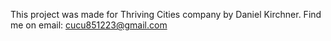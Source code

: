 This project was made for Thriving Cities company by Daniel Kirchner. 
Find me on email: cucu851223@gmail.com
